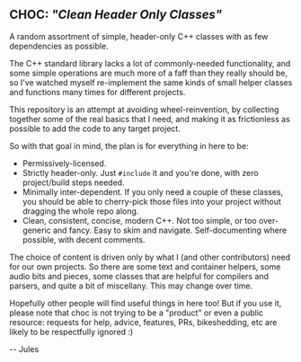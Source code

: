 ## CHOC: _"Clean Header Only Classes"_

A random assortment of simple, header-only C++ classes with as few dependencies as possible.

The C++ standard library lacks a lot of commonly-needed functionality, and some simple operations are much more of a faff than they really should be, so I've watched myself re-implement the same kinds of small helper classes and functions many times for different projects.

This repository is an attempt at avoiding wheel-reinvention, by collecting together some of the real basics that I need, and making it as frictionless as possible to add the code to any target project.

So with that goal in mind, the plan is for everything in here to be:
 - Permissively-licensed.
 - Strictly header-only. Just `#include` it and you're done, with zero project/build steps needed.
 - Minimally inter-dependent. If you only need a couple of these classes, you should be able to cherry-pick those files into your project without dragging the whole repo along.
 - Clean, consistent, concise, modern C++. Not too simple, or too over-generic and fancy. Easy to skim and navigate. Self-documenting where possible, with decent comments.

The choice of content is driven only by what I (and other contributors) need for our own projects. So there are some text and container helpers, some audio bits and pieces, some classes that are helpful for compilers and parsers, and quite a bit of miscellany. This may change over time.

Hopefully other people will find useful things in here too! But if you use it, please note that choc is not trying to be a "product" or even a public resource: requests for help, advice, features, PRs, bikeshedding, etc are likely to be respectfully ignored :)


-- Jules